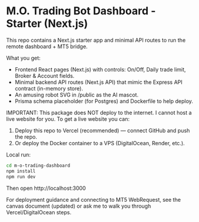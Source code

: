 # M.O. Trading Bot Dashboard - Starter (Next.js)

This repo contains a Next.js starter app and minimal API routes to run the remote dashboard + MT5 bridge.

What you get:
- Frontend React pages (Next.js) with controls: On/Off, Daily trade limit, Broker & Account fields.
- Minimal backend API routes (Next.js API) that mimic the Express API contract (in-memory store).
- An amusing robot SVG in /public as the AI mascot.
- Prisma schema placeholder (for Postgres) and Dockerfile to help deploy.

IMPORTANT: This package does NOT deploy to the internet. I cannot host a live website for you.
To get a live website you can:
1) Deploy this repo to Vercel (recommended) — connect GitHub and push the repo.
2) Or deploy the Docker container to a VPS (DigitalOcean, Render, etc.).

Local run:
```bash
cd m-o-trading-dashboard
npm install
npm run dev
```

Then open http://localhost:3000

For deployment guidance and connecting to MT5 WebRequest, see the canvas document (updated) or ask me to walk you through Vercel/DigitalOcean steps.
